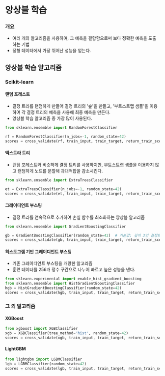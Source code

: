 # 앙상블 학습

### 개요

- 여러 개의 알고리즘을 사용하여, 그 예측을 결합함으로써 보다 정확한 예측을 도출하는 기법
- 정형 데이터에서 가장 뛰어난 성능을 얻는다.

## 앙상블 학습 알고리즘

### Scikit-learn

#### 랜덤 포레스트

- 결정 트리를 랜덤하게 만들어 결정 트리의 '숲'을 만들고, '부트스트랩 샘플'을 이용하여 각 결정 트리의 예측을 사용해 최종 예측을 만든다.
- 앙상블 학습 알고리즘 중 가장 많이 사용된다.

```python
from sklearn.ensemble import RandomForestClassifier

rf = RandomForestClassifier(n_jobs=-1, random_state=42)
scores = cross_validate(rf, train_input, train_target, return_train_score=True, n_jobs=-1)
```

#### 엑스트라 트리

- 랜덤 포레스트와 비슷하게 결정 트리를 사용하지만, 부트스트랩 샘플을 이용하지 않고 랜덤하게 노드를 분할해 과대적합을 감소시킨다.

```python
from sklearn.ensemble import ExtraTreesClassifier

et = ExtraTreesClassifier(n_jobs=-1, random_state=42)
scores = cross_validate(et, train_input, train_target, return_train_score=True, n_jobs=-1)
```

#### 그레이디언트 부스팅

- 결정 트리를 연속적으로 추가하여 손실 함수를 최소화하는 앙상블 알고리즘

```python
from sklearn.ensemble import GradientBoostingClassifier

gb = GradientBoostingClassifier(random_state=42)  # 기본값: 깊이 3인 결정트리 100개, 학습률 0.1
scores = cross_validate(gb, train_input, train_target, return_train_score=True, n_jobs=1)
```

#### 히스토그램 기반 그레이디언트 부스팅

- 기존 그레이디언트 부스팅을 개량한 알고리즘
- 훈련 데이터를 256개 정수 구간으로 나누어 빠르고 높은 성능을 낸다.

```python
from sklearn.experimental import enable_hist_gradient_boosting
from sklearn.ensemble import HistGradientBoostingClassifier
hgb = HistGradientBoostingClassifier(random_state=42)
scores = cross_validate(hgb, train_input, train_target, return_train_score=True)
```

### 그 외 알고리즘

#### XGBoost

```python
from xgboost import XGBClassifier
xgb = XGBClassifier(tree_method='hist', random_state=42)
scores = cross_validate(xgb, train_input, train_target, return_train_score=True)
```

#### LightGBM

```python
from lightgbm import LGBMClassifier
lgb = LGBMClassifier(random_state=42)
scores = cross_validate(lgb, train_input, train_target, return_train_score=True, n_jobs=-1)
```

